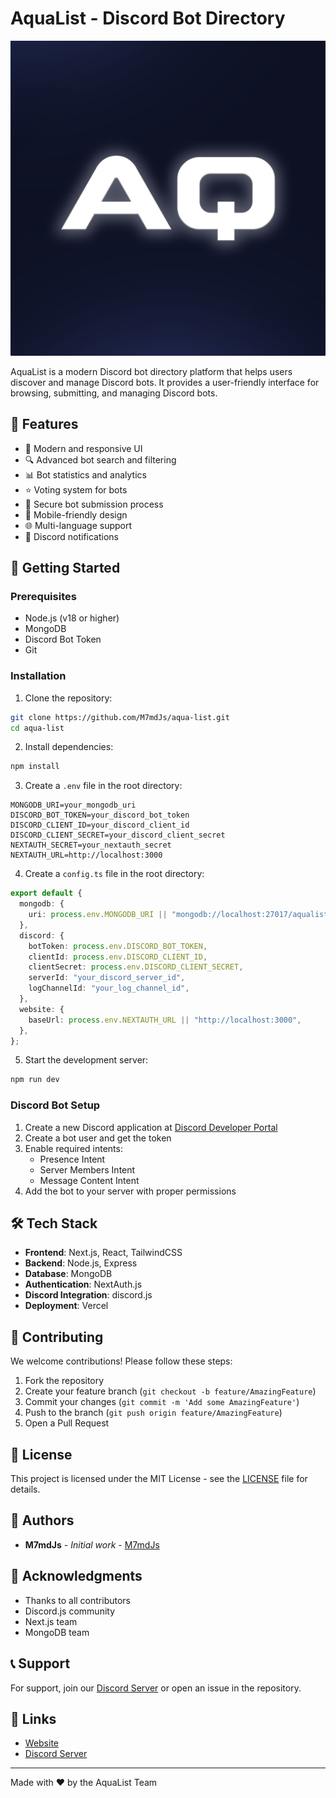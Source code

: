 # AquaList - Discord Bot Directory

![AquaList Logo](./public/logo.jpg)

AquaList is a modern Discord bot directory platform that helps users discover and manage Discord bots. It provides a user-friendly interface for browsing, submitting, and managing Discord bots.

## 🌟 Features

- 🎯 Modern and responsive UI
- 🔍 Advanced bot search and filtering
- 📊 Bot statistics and analytics
- ⭐ Voting system for bots
- 🔐 Secure bot submission process
- 📱 Mobile-friendly design
- 🌐 Multi-language support
- 🔔 Discord notifications

## 🚀 Getting Started

### Prerequisites

- Node.js (v18 or higher)
- MongoDB
- Discord Bot Token
- Git

### Installation

1. Clone the repository:

```bash
git clone https://github.com/M7mdJs/aqua-list.git
cd aqua-list
```

2. Install dependencies:

```bash
npm install
```

3. Create a `.env` file in the root directory:

```env
MONGODB_URI=your_mongodb_uri
DISCORD_BOT_TOKEN=your_discord_bot_token
DISCORD_CLIENT_ID=your_discord_client_id
DISCORD_CLIENT_SECRET=your_discord_client_secret
NEXTAUTH_SECRET=your_nextauth_secret
NEXTAUTH_URL=http://localhost:3000
```

4. Create a `config.ts` file in the root directory:

```typescript
export default {
  mongodb: {
    uri: process.env.MONGODB_URI || "mongodb://localhost:27017/aqualist",
  },
  discord: {
    botToken: process.env.DISCORD_BOT_TOKEN,
    clientId: process.env.DISCORD_CLIENT_ID,
    clientSecret: process.env.DISCORD_CLIENT_SECRET,
    serverId: "your_discord_server_id",
    logChannelId: "your_log_channel_id",
  },
  website: {
    baseUrl: process.env.NEXTAUTH_URL || "http://localhost:3000",
  },
};
```

5. Start the development server:

```bash
npm run dev
```

### Discord Bot Setup

1. Create a new Discord application at [Discord Developer Portal](https://discord.com/developers/applications)
2. Create a bot user and get the token
3. Enable required intents:
   - Presence Intent
   - Server Members Intent
   - Message Content Intent
4. Add the bot to your server with proper permissions

## 🛠️ Tech Stack

- **Frontend**: Next.js, React, TailwindCSS
- **Backend**: Node.js, Express
- **Database**: MongoDB
- **Authentication**: NextAuth.js
- **Discord Integration**: discord.js
- **Deployment**: Vercel

## 📝 Contributing

We welcome contributions! Please follow these steps:

1. Fork the repository
2. Create your feature branch (`git checkout -b feature/AmazingFeature`)
3. Commit your changes (`git commit -m 'Add some AmazingFeature'`)
4. Push to the branch (`git push origin feature/AmazingFeature`)
5. Open a Pull Request

## 📜 License

This project is licensed under the MIT License - see the [LICENSE](LICENSE) file for details.

## 👥 Authors

- **M7mdJs** - _Initial work_ - [M7mdJs](https://github.com/M7mdJs)

## 🙏 Acknowledgments

- Thanks to all contributors
- Discord.js community
- Next.js team
- MongoDB team

## 📞 Support

For support, join our [Discord Server](https://discord.gg/BQrPPR8xWq) or open an issue in the repository.

## 🔗 Links

- [Website](aqua-list.vercel.app)
- [Discord Server](https://discord.gg/BQrPPR8xWq)

---

Made with ❤️ by the AquaList Team

